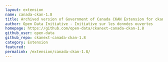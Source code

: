 ```yaml
---
layout: extension
name: canada-ckan-1.8
title: Archived version of Government of Canada CKAN Extension for ckan-1
author: Open Data Initiative - Initiative sur les données ouvertes
homepage: https://github.com/open-data/ckanext-canada-ckan-1.8
github_user: open-data
github_repo: ckanext-canada-ckan-1.8
category: Extension
featured: 
permalink: /extension/canada-ckan-1.8/
---
```



<Error getting README>
